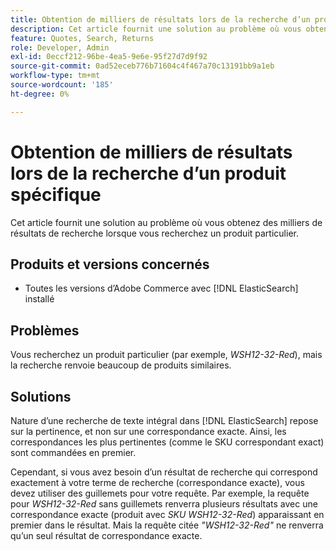```yaml
---
title: Obtention de milliers de résultats lors de la recherche d’un produit spécifique
description: Cet article fournit une solution au problème où vous obtenez des milliers de résultats de recherche lorsque vous recherchez un produit particulier.
feature: Quotes, Search, Returns
role: Developer, Admin
exl-id: 0eccf212-96be-4ea5-9e6e-95f27d7d9f92
source-git-commit: 0ad52eceb776b71604c4f467a70c13191bb9a1eb
workflow-type: tm+mt
source-wordcount: '185'
ht-degree: 0%

---
```


# Obtention de milliers de résultats lors de la recherche d’un produit spécifique

Cet article fournit une solution au problème où vous obtenez des milliers de résultats de recherche lorsque vous recherchez un produit particulier.

## Produits et versions concernés

* Toutes les versions d’Adobe Commerce avec [!DNL ElasticSearch] installé

## Problèmes

Vous recherchez un produit particulier (par exemple, *WSH12-32-Red*), mais la recherche renvoie beaucoup de produits similaires.

## Solutions

Nature d’une recherche de texte intégral dans [!DNL ElasticSearch] repose sur la pertinence, et non sur une correspondance exacte. Ainsi, les correspondances les plus pertinentes (comme le SKU correspondant exact) sont commandées en premier.

Cependant, si vous avez besoin d’un résultat de recherche qui correspond exactement à votre terme de recherche (correspondance exacte), vous devez utiliser des guillemets pour votre requête. Par exemple, la requête pour *WSH12-32-Red* sans guillemets renverra plusieurs résultats avec une correspondance exacte (produit avec *SKU WSH12-32-Red*) apparaissant en premier dans le résultat. Mais la requête citée *&quot;WSH12-32-Red&quot;* ne renverra qu’un seul résultat de correspondance exacte.
